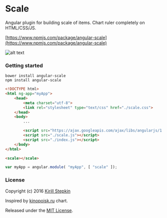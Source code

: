 # Scale

Angular plugin for building scale of items. Chart ruler completely on HTML/CSS/JS.

[https://www.npmjs.com/package/angular-scale](https://www.npmjs.com/package/angular-scale)

![alt text](https://raw.githubusercontent.com/kirillstepkin/scale/master/output_eSVfyQ.gif)

### Getting started

```
bower install angular-scale 
npm install angular-scale 
```

```html
<!DOCTYPE html>
<html ng-app="myApp">
	<head>
		<meta charset="utf-8">
		<link rel="stylesheet" type="text/css" href="./scale.css">
	</head>
	<body>
		...

		<script src="https://ajax.googleapis.com/ajax/libs/angularjs/1.5.7/angular.min.js"></script>
		<script src="./scale.js"></script>
		<script src="./index.js"></script>
	</body>
</html>
```

```html
<scale></scale>
```

```javascript
var myApp = angular.module( "myApp", [ "scale" ]);
```

### License

Copyright (c) 2016 [Kirill Stepkin](https://www.npmjs.com/~kirillstyopkin)

Inspired by [kinopoisk.ru](https://www.kinopoisk.ru/) chart.

Released under the [MIT License](https://github.com/goldfire/howler.js/blob/master/LICENSE.md).

